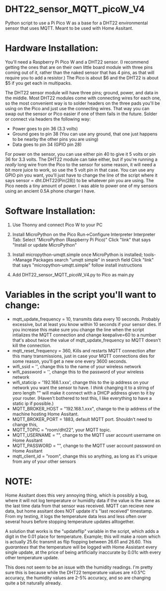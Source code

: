 # DHT22_sensor_MQTT_picoW_V4
Python script to use a Pi Pico W as a base for a DHT22 environmental sensor that uses MQTT. Meant to be used with Home Assitant.

# Hardware Installation:
You'll need a Raspberry Pi Pico W and a DHT22 sensor. (I recommend getting the ones that are on their own little board module with three pins coming out of it, rather than the naked sensor that has 4 pins, as that will require you to add a resistor.) The Pico is about $6 and the DHT22 is about $5 if you get each in multipacks. 

The DHT22 sensor module will have three pins; ground, power, and data in the middle.
Most DHT22 modules come with connecting wires for each one, so the most convenient way is to solder headers on the three pads you'll be using on the Pico and just use the connecting wires. That way you can swap out the sensor or Pico easier if one of them fails in the future.
Solder or connect via headers the following way:
  - Power goes to pin 36 (3.3 volts)
  - Ground goes to pin 38 (You can use any ground, that one just happens to be nearby the other pins you are using)
  - Data goes to pin 34 (GPIO pin 28)

For power on the sensor, you can use either pin 40 to give it 5 volts or pin 36 for 3.3 volts. The DHT22 module can take either, but if you're running a *really* long wire from the Pico to the sensor for some reason, it will need a bit more juice to work, so use the 5 volt pin in that case.
You can use any GPIO pin you want, you'll just have to change the line of the script where it says sensor = dht.DHT22(Pin(28)) to be whatever pin you are using.
The Pico needs a tiny amount of power. I was able to power one of my sensors using an ancient 0.5A phone charger I have.

# Software Installation:
1. Use Thonny and connect Pico W to your PC
2. Install MicroPython on the Pico
    Run->Configure Interpreter
    Interpreter Tab:
	    Select "MicroPython (Raspberry Pi Pico)"
	    Click "link" that says "Install or update MicroPython"

3. Install micropython-umqtt.simple
    once MicroPython is installed;
    tools->Manage Packages
    search "umqtt simple" in search field
    Click "link" that says "micropython-umqtt.simple"
    follow install instructions

4. Add DHT22_sensor_MQTT_picoW_V4.py to Pico as main.py

# Variables in the script you'll want to change:
- mqtt_update_frequency = 10, transmits data every 10 seconds. Probably excessive, but at least you know within 10 seconds if your sensor dies. If you increase this make sure you change the line when the script intializes the MQTT connection and change keepalive=60 to a number that's about twice the value of mqtt_update_frequency so MQTT doesn't kill the connection.
- mqtt_reset_frequency = 360, Kills and restarts MQTT connection after this many transmissions, just in case your MQTT connections dies for some reason, you'll get a new one every 3600 seconds.
- wifi_ssid = '', change this to the name of your wireless network
- wifi_password = '', change this to the password of your wireless network
- wifi_staticip = '192.168.1.xxx', change this to the ip address on your network you want the sensor to have. I *think* changing it to a string of zero length "" will make it connect with a DHCP address given to it by your router. (Haven't bothered to test this, I like everything to have a static ip if possible.)
- MQTT_BROKER_HOST = "192.168.1.xxx", change to the ip address of the machine hosting Home Assitant.
- MQTT_BROKER_PORT = 1883, default MQTT port. Shouldn't need to change this,
- MQTT_TOPIC = "room/dht22", your MQTT topic.
- MQTT_USERNAME = "", change to the MQTT user account username on Home Assitant
- MQTT_PASSWORD = "", change to the MQTT user account password on Home Assitant
- mqtt_client_id = "room", change this so anything, as long as it's unique from any of your other sensors

# NOTE:
Home Assitant does this very annoying thing, which is possibly a bug, where it will not log temperature or humidity data if the value is the same as the last time data from that sensor was received. MQTT can recieve new data, but home assitant does NOT update it's "last received" timestamp. From my testing, it logs the temperature data less and less often over several hours before stopping temperature updates alltogether. 

A solution that works is the "updateflip" variable in the script, which adds a digit in the 0.01 place for temperature. Example; this will make a room which is actually 25.6c transmit as flip flopping between 26.61 and 26.60. This *guarantees* that the temperature will be logged with Home Assistant every single update, at the price of being artificially inaccurate by 0.01c with every other temperature update.

This does not seem to be an issue with the humidity readings. I'm pretty sure this is because while the DHT22 temperature values are ±0.5°C accuracy, the humidity values are 2-5% accuracy, and so are changing quite a bit naturally already.
